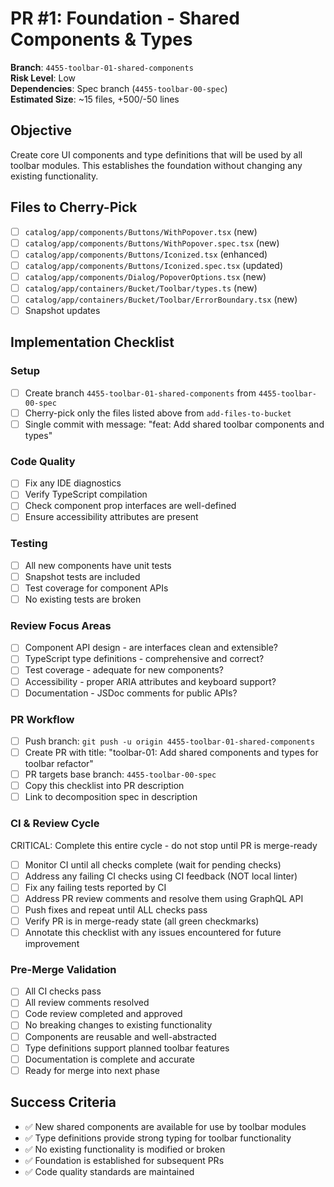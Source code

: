 <!-- markdownlint-disable line-length -->
# PR #1: Foundation - Shared Components & Types

**Branch**: `4455-toolbar-01-shared-components`  
**Risk Level**: Low  
**Dependencies**: Spec branch (`4455-toolbar-00-spec`)  
**Estimated Size**: ~15 files, +500/-50 lines

## Objective

Create core UI components and type definitions that will be used by all toolbar modules. This establishes the foundation without changing any existing functionality.

## Files to Cherry-Pick

- [ ] `catalog/app/components/Buttons/WithPopover.tsx` (new)
- [ ] `catalog/app/components/Buttons/WithPopover.spec.tsx` (new)
- [ ] `catalog/app/components/Buttons/Iconized.tsx` (enhanced)
- [ ] `catalog/app/components/Buttons/Iconized.spec.tsx` (updated)
- [ ] `catalog/app/components/Dialog/PopoverOptions.tsx` (new)
- [ ] `catalog/app/containers/Bucket/Toolbar/types.ts` (new)
- [ ] `catalog/app/containers/Bucket/Toolbar/ErrorBoundary.tsx` (new)
- [ ] Snapshot updates

## Implementation Checklist

### Setup

- [ ] Create branch `4455-toolbar-01-shared-components` from `4455-toolbar-00-spec`
- [ ] Cherry-pick only the files listed above from `add-files-to-bucket`
- [ ] Single commit with message: "feat: Add shared toolbar components and types"

### Code Quality

- [ ] Fix any IDE diagnostics
- [ ] Verify TypeScript compilation
- [ ] Check component prop interfaces are well-defined
- [ ] Ensure accessibility attributes are present

### Testing

- [ ] All new components have unit tests
- [ ] Snapshot tests are included
- [ ] Test coverage for component APIs
- [ ] No existing tests are broken

### Review Focus Areas

- [ ] Component API design - are interfaces clean and extensible?
- [ ] TypeScript type definitions - comprehensive and correct?
- [ ] Test coverage - adequate for new components?
- [ ] Accessibility - proper ARIA attributes and keyboard support?
- [ ] Documentation - JSDoc comments for public APIs?

### PR Workflow

- [ ] Push branch: `git push -u origin 4455-toolbar-01-shared-components`
- [ ] Create PR with title: "toolbar-01: Add shared components and types for toolbar refactor"
- [ ] PR targets base branch: `4455-toolbar-00-spec`
- [ ] Copy this checklist into PR description
- [ ] Link to decomposition spec in description

### CI & Review Cycle

CRITICAL: Complete this entire cycle - do not stop until PR is merge-ready

- [ ] Monitor CI until all checks complete (wait for pending checks)
- [ ] Address any failing CI checks using CI feedback (NOT local linter)  
- [ ] Fix any failing tests reported by CI
- [ ] Address PR review comments and resolve them using GraphQL API
- [ ] Push fixes and repeat until ALL checks pass
- [ ] Verify PR is in merge-ready state (all green checkmarks)
- [ ] Annotate this checklist with any issues encountered for future improvement

### Pre-Merge Validation

- [ ] All CI checks pass
- [ ] All review comments resolved
- [ ] Code review completed and approved
- [ ] No breaking changes to existing functionality
- [ ] Components are reusable and well-abstracted
- [ ] Type definitions support planned toolbar features
- [ ] Documentation is complete and accurate
- [ ] Ready for merge into next phase

## Success Criteria

- ✅ New shared components are available for use by toolbar modules
- ✅ Type definitions provide strong typing for toolbar functionality  
- ✅ No existing functionality is modified or broken
- ✅ Foundation is established for subsequent PRs
- ✅ Code quality standards are maintained
